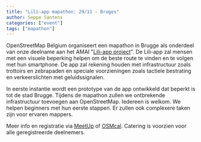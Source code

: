 ```yaml
---
title: "Lili-app mapathon: 29/11 - Bruges"
author: Seppe Santens
categories: ["event"]
tags: ["mapathon"]
---
```


OpenStreetMap Belgium organiseert een mapathon in Brugge als onderdeel van onze deelname aan het AMAI "[Lili-app project](https://amai.vlaanderen/projecten/project3-lili)". De Lili-app zal mensen met een visuele beperking helpen om de beste route te vinden en te volgen met hun smartphone. De app zal rekening houden met infrastructuur zoals trottoirs en zebrapaden en speciale voorzieningen zoals tactiele bestrating en verkeerslichten met geluidssignalen.

In eerste instantie wordt een prototype van de app ontwikkeld dat beperkt is tot de stad Brugge. Tijdens de mapathon zullen we ontbrekende infrastructuur toevoegen aan OpenStreetMap. Iedereen is welkom. We helpen beginners met hun eerste stappen. Er zullen ook complexere taken zijn voor ervaren mappers.

Meer info en registratie via [MeetUp](https://www.meetup.com/openstreetmap-belgium/events/304083372/) of [OSMcal](https://osmcal.org/event/3228/). Catering is voorzien voor alle geregistreerde deelnemers.
